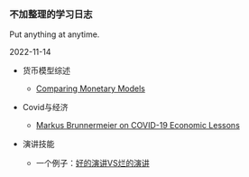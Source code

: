 ### 不加整理的学习日志

Put anything at anytime.

2022-11-14

* 货币模型综述
  * [Comparing Monetary Models](https://www.youtube.com/watch?v=jU40WOh_70U)

* Covid与经济
  * [Markus Brunnermeier on COVID-19 Economic Lessons](https://www.youtube.com/watch?v=-ubV9vqNFZ8)
 
* 演讲技能
  * 一个例子：[好的演讲VS烂的演讲](https://www.youtube.com/watch?v=V8eLdbKXGzk)
